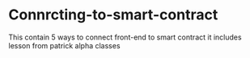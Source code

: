 # Connrcting-to-smart-contract
This contain 5 ways to connect front-end to smart contract
it includes lesson from patrick alpha classes
